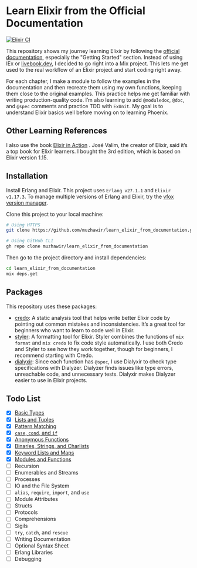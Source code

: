 # Learn Elixir from the Official Documentation

[![Elixir CI](https://github.com/muzhawir/learn_elixir_from_documentation/actions/workflows/elixir.yml/badge.svg)](https://github.com/muzhawir/learn_elixir_from_documentation/actions/workflows/elixir.yml)

This repository shows my journey learning Elixir by following the
[official documentation](https://hexdocs.pm/elixir/introduction.html), especially the
"Getting Started" section. Instead of using IEx or [livebook.dev](https://livebook.dev),
I decided to go right into a Mix project. This lets me get used to the real workflow of an Elixir
project and start coding right away.

For each chapter, I make a module to follow the examples in the documentation and then recreate
them using my own functions, keeping them close to the original examples. This practice helps me
get familiar with writing production-quality code. I’m also learning to add `@moduledoc`, `@doc`,
and `@spec` comments and practice TDD with `ExUnit`. My goal is to understand Elixir basics well
before moving on to learning Phoenix.

## Other Learning References

I also use the book [Elixir in Action](https://www.manning.com/books/elixir-in-action-third-edition)
. José Valim, the creator of Elixir, said it’s a top book for Elixir learners. I bought the 3rd
edition, which is based on Elixir version 1.15.

## Installation

Install Erlang and Elixir. This project uses `Erlang v27.1.1` and `Elixir v1.17.3`. To manage
multiple versions of Erlang and Elixir, try the
[vfox version manager](https://github.com/version-fox/vfox).

Clone this project to your local machine:

```bash
# Using HTTPS
git clone https://github.com/muzhawir/learn_elixir_from_documentation.git

# Using GitHub CLI
gh repo clone muzhawir/learn_elixir_from_documentation
```

Then go to the project directory and install dependencies:

```bash
cd learn_elixir_from_documentation
mix deps.get
```

## Packages

This repository uses these packages:

- [credo](https://github.com/rrrene/credo): A static analysis tool that helps write better Elixir
code by pointing out common mistakes and inconsistencies. It’s a great tool for beginners who want
to learn to code well in Elixir.
- [styler](https://github.com/adobe/elixir-styler): A formatting tool for Elixir. Styler combines
the functions of `mix format` and `mix credo` to fix code style automatically. I use both Credo
and Styler to see how they work together, though for beginners, I recommend starting with Credo.
- [dialyxir](https://github.com/jeremyjh/dialyxir): Since each function has `@spec`, I use Dialyxir
to check type specifications with Dialyzer. Dialyzer finds issues like type errors, unreachable
code, and unnecessary tests. Dialyxir makes Dialyzer easier to use in Elixir projects.

## Todo List

- [x] [Basic Types](./lib/basic_types.ex)
- [x] [Lists and Tuples](./lib/list_and_tuples.ex)
- [x] [Pattern Matching](./lib/pattern_matching.ex)
- [x] [`case`, `cond`, and `if`](./lib/case_cond_if.ex)
- [x] [Anonymous Functions](./lib/anonymous_function.ex)
- [x] [Binaries, Strings, and Charlists](./lib/binaries_strings_and_charlists.ex)
- [x] [Keyword Lists and Maps](./lib/keyword_lists_and_maps.ex)
- [x] [Modules and Functions](./lib/modules_and_functions.ex)
- [ ] Recursion
- [ ] Enumerables and Streams
- [ ] Processes
- [ ] IO and the File System
- [ ] `alias`, `require`, `import`, and `use`
- [ ] Module Attributes
- [ ] Structs
- [ ] Protocols
- [ ] Comprehensions
- [ ] Sigils
- [ ] `try`, `catch`, and `rescue`
- [ ] Writing Documentation
- [ ] Optional Syntax Sheet
- [ ] Erlang Libraries
- [ ] Debugging

